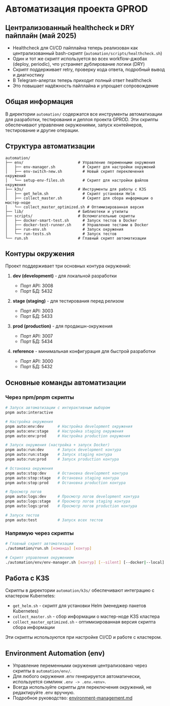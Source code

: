 # Автоматизация проекта GPROD

## Централизованный healthcheck и DRY пайплайн (май 2025)

- Healthcheck для CI/CD пайплайна теперь реализован как централизованный bash-скрипт (`automation/scripts/healthcheck.sh`)
- Один и тот же скрипт используется во всех workflow-джобах (deploy, periodic), что устраняет дублирование логики (DRY)
- Скрипт поддерживает retry, проверку кода ответа, подробный вывод и диагностику
- В Telegram-алертах теперь приходит полный ответ healthcheck
- Это повышает надёжность пайплайна и упрощает сопровождение

## Общая информация

В директории `automation/` содержатся все инструменты автоматизации для разработки, тестирования и деплоя проекта GPROD. Эти скрипты обеспечивают управление окружениями, запуск контейнеров, тестирование и другие операции.

## Структура автоматизации

```
automation/
├── env/                        # Управление переменными окружения
│   ├── env-manager.sh            # Скрипт для настройки окружений
│   ├── env-switch-new.sh         # Новый скрипт переключения окружений
│   └── setup-env-files.sh        # Скрипт для настройки файлов окружения
├── k3s/                        # Инструменты для работы с K3S
│   ├── get_helm.sh               # Скрипт установки Helm
│   ├── collect_master.sh         # Скрипт для сбора информации о мастер-ноде
│   └── collect_master_optimized.sh # Оптимизированная версия
├── lib/                        # Библиотеки и утилиты
├── scripts/                    # Вспомогательные скрипты
│   ├── docker-smart-test.sh      # Запуск тестов в Docker
│   ├── docker-test-runner.sh     # Управление тестами в Docker
│   ├── run-env.sh                # Запуск окружения
│   └── run-tests.sh              # Запуск тестов
└── run.sh                      # Главный скрипт автоматизации
```

## Контуры окружения

Проект поддерживает три основных контура окружений:

1. **dev (development)** - для локальной разработки
   - Порт API: 3008
   - Порт БД: 5432

2. **stage (staging)** - для тестирования перед релизом
   - Порт API: 3003
   - Порт БД: 5433

3. **prod (production)** - для продакшн-окружения
   - Порт API: 3007
   - Порт БД: 5434

4. **reference** - минимальная конфигурация для быстрой разработки
   - Порт API: 3000
   - Порт БД: 5432

## Основные команды автоматизации

### Через npm/pnpm скрипты

```bash
# Запуск автоматизации с интерактивным выбором
pnpm auto:interactive

# Настройка окружения
pnpm auto:env:dev      # Настройка development окружения
pnpm auto:env:stage    # Настройка staging окружения
pnpm auto:env:prod     # Настройка production окружения

# Запуск окружения (настройка + запуск Docker)
pnpm auto:run:dev      # Запуск development контура
pnpm auto:run:stage    # Запуск staging контура
pnpm auto:run:prod     # Запуск production контура

# Остановка окружения
pnpm auto:stop:dev     # Остановка development контура
pnpm auto:stop:stage   # Остановка staging контура
pnpm auto:stop:prod    # Остановка production контура

# Просмотр логов
pnpm auto:logs:dev     # Просмотр логов development контура
pnpm auto:logs:stage   # Просмотр логов staging контура
pnpm auto:logs:prod    # Просмотр логов production контура

# Запуск тестов
pnpm auto:test         # Запуск всех тестов
```

### Напрямую через скрипты

```bash
# Главный скрипт автоматизации
./automation/run.sh [команда] [контур]

# Скрипт управления окружением
./automation/env/env-manager.sh [контур] [--silent] [--docker|--local]
```

## Работа с K3S

Скрипты в директории `automation/k3s/` обеспечивают интеграцию с кластером Kubernetes:

- `get_helm.sh` - скрипт для установки Helm (менеджер пакетов Kubernetes)
- `collect_master.sh` - сбор информации о мастер-ноде K3S кластера
- `collect_master_optimized.sh` - оптимизированная версия скрипта сбора информации

Эти скрипты используются при настройке CI/CD и работе с кластером.

## Environment Automation (env)

- Управление переменными окружения централизовано через скрипты в `automation/env/`.
- Для любого окружения .env генерируется автоматически, используется симлинк `.env -> .env.<env>`.
- Всегда используйте скрипты для переключения окружений, не редактируйте .env вручную.
- Подробное руководство: [environment-management.md](environment-management.md)

